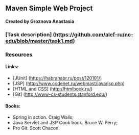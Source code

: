 ## Maven Simple Web Project

#### Created by Groznova Anastasia

### [Task description] (https://github.com/alef-ru/nc-edu/blob/master/task1.md)

### Resources

#### Links:
 - [JUnit] (https://habrahabr.ru/post/120101/)
 - [JSP] (http://www.codenet.ru/webmast/java/jsp.php)
 - [HTML and CSS] (http://htmlbook.ru/)
 - [Git] (http://www-cs-students.stanford.edu/)
 
#### Books:
 - Spring in action. Craig Walls;
 - Java Servlet and JSP Cook book. Bruce W. Perry;
 - Pro Git. Scott Chacon.
 

